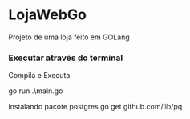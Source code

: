 # LojaWebGo
Projeto de uma loja feito em GOLang

<h3>Executar através do terminal</h3>
<p>Compila e Executa</p>
<p>go run .\main.go</p>

instalando pacote postgres
go get github.com/lib/pq
